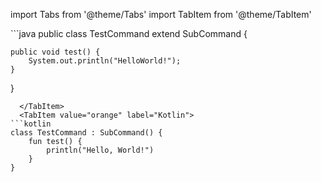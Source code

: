 import Tabs from '@theme/Tabs'
import TabItem from '@theme/TabItem'

<Tabs>
  <TabItem value="apple" label="Java" default>
```java
public class TestCommand extend SubCommand {

    public void test() {
        System.out.println("HelloWorld!");
    }

}

```
  </TabItem>
  <TabItem value="orange" label="Kotlin">
```kotlin
class TestCommand : SubCommand() {
    fun test() {
        println("Hello, World!")
    }
}
```

  </TabItem>
</Tabs>